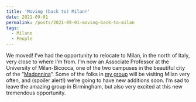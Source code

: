 ```yaml
---
title: 'Moving (back to) Milan!'
date: 2021-09-01
permalink: /posts/2021-09-01-moving-back-to-milan
tags:
  - Milano
  - People
---
```


We moved! I’ve had the opportunity to relocate to Milan, in the north of Italy, very close to where I’m from. I’m now an Associate Professor at the University of Milan-Bicocca, one of the two campuses in the beautiful city of the “[Madonnina](<https://en.wikipedia.org/wiki/Madonnina_\(statue\)>)“. Some of the folks in [my group](<../../../../../index.html?p=2466>) will be visiting Milan very often, and (spoiler alert!) we’re going to have new additions soon. I’m sad to leave the amazing group in Birmingham, but also very excited at this new tremendous opportunity.

